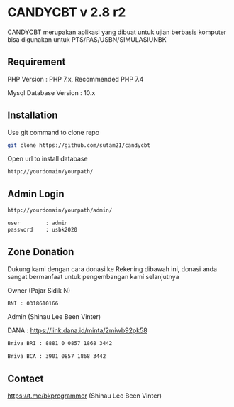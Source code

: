 # CANDYCBT v 2.8 r2
CANDYCBT merupakan aplikasi yang dibuat untuk ujian berbasis komputer
bisa digunakan untuk PTS/PAS/USBN/SIMULASIUNBK

## Requirement
PHP Version : PHP 7.x, Recommended PHP 7.4

Mysql Database Version : 10.x

## Installation

Use git command to clone repo

```bash
git clone https://github.com/sutam21/candycbt
```

Open url to install database
```bash
http://yourdomain/yourpath/
```

## Admin Login

```bash
http://yourdomain/yourpath/admin/

user		: admin
password	: usbk2020
```

## Zone Donation
Dukung kami dengan cara donasi ke Rekening dibawah ini, donasi anda sangat bermanfaat untuk pengembangan kami selanjutnya

Owner (Pajar Sidik N)
```bash
BNI : 0318610166
```

Admin (Shinau Lee Been Vinter)

DANA : https://link.dana.id/minta/2miwb92pk58
```bash
Briva BRI : 8881 0 0857 1868 3442

Briva BCA : 3901 0857 1868 3442
```

## Contact
https://t.me/bkprogrammer (Shinau Lee Been Vinter)
